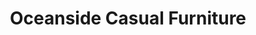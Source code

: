 ---
title: "Oceanside Casual Furniture"
url: /rehoboth-beach/oceanside-casual-furniture/
shop: Möbel
---